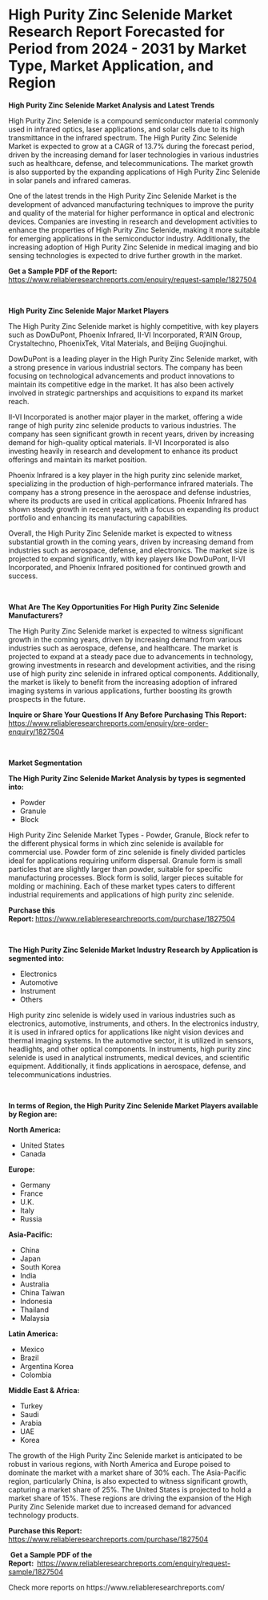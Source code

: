<p><h1>High Purity Zinc Selenide Market Research Report Forecasted for Period from 2024 -  2031 by Market Type, Market Application, and Region</h1></p><p><strong>High Purity Zinc Selenide Market Analysis and Latest Trends</strong></p>
<p><p>High Purity Zinc Selenide is a compound semiconductor material commonly used in infrared optics, laser applications, and solar cells due to its high transmittance in the infrared spectrum. The High Purity Zinc Selenide Market is expected to grow at a CAGR of 13.7% during the forecast period, driven by the increasing demand for laser technologies in various industries such as healthcare, defense, and telecommunications. The market growth is also supported by the expanding applications of High Purity Zinc Selenide in solar panels and infrared cameras.</p><p>One of the latest trends in the High Purity Zinc Selenide Market is the development of advanced manufacturing techniques to improve the purity and quality of the material for higher performance in optical and electronic devices. Companies are investing in research and development activities to enhance the properties of High Purity Zinc Selenide, making it more suitable for emerging applications in the semiconductor industry. Additionally, the increasing adoption of High Purity Zinc Selenide in medical imaging and bio sensing technologies is expected to drive further growth in the market.</p></p>
<p><strong>Get a Sample PDF of the Report:&nbsp;</strong> <a href="https://www.reliableresearchreports.com/enquiry/request-sample/1827504">https://www.reliableresearchreports.com/enquiry/request-sample/1827504</a></p>
<p>&nbsp;</p>
<p><strong>High Purity Zinc Selenide Major Market Players</strong></p>
<p><p>The High Purity Zinc Selenide market is highly competitive, with key players such as DowDuPont, Phoenix Infrared, II-VI Incorporated, R'AIN Group, Crystaltechno, PhoenixTek, Vital Materials, and Beijing Guojinghui. </p><p>DowDuPont is a leading player in the High Purity Zinc Selenide market, with a strong presence in various industrial sectors. The company has been focusing on technological advancements and product innovations to maintain its competitive edge in the market. It has also been actively involved in strategic partnerships and acquisitions to expand its market reach. </p><p>II-VI Incorporated is another major player in the market, offering a wide range of high purity zinc selenide products to various industries. The company has seen significant growth in recent years, driven by increasing demand for high-quality optical materials. II-VI Incorporated is also investing heavily in research and development to enhance its product offerings and maintain its market position.</p><p>Phoenix Infrared is a key player in the high purity zinc selenide market, specializing in the production of high-performance infrared materials. The company has a strong presence in the aerospace and defense industries, where its products are used in critical applications. Phoenix Infrared has shown steady growth in recent years, with a focus on expanding its product portfolio and enhancing its manufacturing capabilities.</p><p>Overall, the High Purity Zinc Selenide market is expected to witness substantial growth in the coming years, driven by increasing demand from industries such as aerospace, defense, and electronics. The market size is projected to expand significantly, with key players like DowDuPont, II-VI Incorporated, and Phoenix Infrared positioned for continued growth and success.</p></p>
<p>&nbsp;</p>
<p><strong>What Are The Key Opportunities For High Purity Zinc Selenide Manufacturers?</strong></p>
<p><p>The High Purity Zinc Selenide market is expected to witness significant growth in the coming years, driven by increasing demand from various industries such as aerospace, defense, and healthcare. The market is projected to expand at a steady pace due to advancements in technology, growing investments in research and development activities, and the rising use of high purity zinc selenide in infrared optical components. Additionally, the market is likely to benefit from the increasing adoption of infrared imaging systems in various applications, further boosting its growth prospects in the future.</p></p>
<p><strong>Inquire or Share Your Questions If Any Before Purchasing This Report:</strong> <a href="https://www.reliableresearchreports.com/enquiry/pre-order-enquiry/1827504">https://www.reliableresearchreports.com/enquiry/pre-order-enquiry/1827504</a></p>
<p>&nbsp;</p>
<p><strong>Market Segmentation</strong></p>
<p><strong>The High Purity Zinc Selenide Market Analysis by types is segmented into:</strong></p>
<p><ul><li>Powder</li><li>Granule</li><li>Block</li></ul></p>
<p><p>High Purity Zinc Selenide Market Types - Powder, Granule, Block refer to the different physical forms in which zinc selenide is available for commercial use. Powder form of zinc selenide is finely divided particles ideal for applications requiring uniform dispersal. Granule form is small particles that are slightly larger than powder, suitable for specific manufacturing processes. Block form is solid, larger pieces suitable for molding or machining. Each of these market types caters to different industrial requirements and applications of high purity zinc selenide.</p></p>
<p><strong>Purchase this Report:&nbsp;</strong><a href="https://www.reliableresearchreports.com/purchase/1827504">https://www.reliableresearchreports.com/purchase/1827504</a></p>
<p>&nbsp;</p>
<p><strong>The High Purity Zinc Selenide Market Industry Research by Application is segmented into:</strong></p>
<p><ul><li>Electronics</li><li>Automotive</li><li>Instrument</li><li>Others</li></ul></p>
<p><p>High purity zinc selenide is widely used in various industries such as electronics, automotive, instruments, and others. In the electronics industry, it is used in infrared optics for applications like night vision devices and thermal imaging systems. In the automotive sector, it is utilized in sensors, headlights, and other optical components. In instruments, high purity zinc selenide is used in analytical instruments, medical devices, and scientific equipment. Additionally, it finds applications in aerospace, defense, and telecommunications industries.</p></p>
<p>&nbsp;</p>
<p><strong>In terms of Region, the High Purity Zinc Selenide Market Players available by Region are:</strong></p>
<p>
    <p> <strong> North America: </strong>
        <ul>
            <li>United States</li>
            <li>Canada</li>
        </ul>
        </p> 
    <p> <strong> Europe: </strong>
        <ul>
            <li>Germany</li>
            <li>France</li>
            <li>U.K.</li>
            <li>Italy</li>
            <li>Russia</li>
        </ul>
        </p> 
    <p> <strong> Asia-Pacific: </strong>
        <ul>
            <li>China</li>
            <li>Japan</li>
            <li>South Korea</li>
            <li>India</li>
            <li>Australia</li>
            <li>China Taiwan</li>
            <li>Indonesia</li>
            <li>Thailand</li>
            <li>Malaysia</li>
        </ul>
        </p> 
    <p> <strong> Latin America: </strong>
        <ul>
            <li>Mexico</li>
            <li>Brazil</li>
            <li>Argentina Korea</li>
            <li>Colombia</li>
        </ul>
        </p> 
    <p> <strong> Middle East & Africa: </strong>
        <ul>
            <li>Turkey</li>
            <li>Saudi</li>
            <li>Arabia</li>
            <li>UAE</li>
            <li>Korea</li>
        </ul>
    </p>
    </p>
<p><p>The growth of the High Purity Zinc Selenide market is anticipated to be robust in various regions, with North America and Europe poised to dominate the market with a market share of 30% each. The Asia-Pacific region, particularly China, is also expected to witness significant growth, capturing a market share of 25%. The United States is projected to hold a market share of 15%. These regions are driving the expansion of the High Purity Zinc Selenide market due to increased demand for advanced technology products.</p></p>
<p><strong>Purchase this Report: </strong><a href="https://www.reliableresearchreports.com/purchase/1827504">https://www.reliableresearchreports.com/purchase/1827504</a></p>
<p>&nbsp;<strong>Get a Sample PDF of the Report:&nbsp;&nbsp;</strong><a href="https://www.reliableresearchreports.com/enquiry/request-sample/1827504">https://www.reliableresearchreports.com/enquiry/request-sample/1827504</a></p>
<p><strong></strong></p>
<p>Check more reports on https://www.reliableresearchreports.com/</p>
